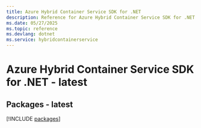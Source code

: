 ```yaml
---
title: Azure Hybrid Container Service SDK for .NET
description: Reference for Azure Hybrid Container Service SDK for .NET
ms.date: 05/27/2025
ms.topic: reference
ms.devlang: dotnet
ms.service: hybridcontainerservice
---
```

# Azure Hybrid Container Service SDK for .NET - latest
## Packages - latest
[!INCLUDE [packages](hybrid-container-service-index.md)]
